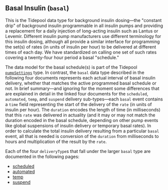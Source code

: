 ## Basal Insulin (`basal`)

This is the Tidepool data type for background insulin dosing—the "constant drip" of background insulin programmable in all insulin pumps and providing a replacement for a daily injection of long-acting insulin such as Lantus or Levemir. Different insulin pump manufacturers use different terminology for this insulin dosing, although all provide a similar interface for programming the set(s) of rates (in units of insulin per hour) to be delivered at different times of each day. We have standardized on calling one set of such rates covering a twenty-four hour period a basal "schedule."

The data model for the basal schedule(s) is part of the Tidepool [`pumpSettings`](../pumpSettings.md) type. In contrast, the `basal` data type described in the following four documents represents each actual interval of basal insulin delivery, whether that matches the active programmed basal schedule or not. In brief summary—and ignoring for the moment some differences that are explained in detail in the linked four documents for the `scheduled`, `automated`, `temp`, and `suspend` delivery sub-types—each `basal` event contains a `time` field representing the start of the delivery of the `rate` (in units of insulin per hour). The `duration` encodes the length of time (in milliseconds) that this `rate` was delivered in actuality (and it may or may not match the duration encoded in the basal schedule, depending on other pump events like global suspensions of insulin delivery or temporary basal rates). In order to calculate the total insulin delivery resulting from a particular `basal` event, all that is needed is conversion of the `duration` from milliseconds to hours and multiplication of the result by the `rate`.

Each of the four `deliveryType`s that fall under the larger `basal` type are documented in the following pages:
<!-- end intro -->

- [scheduled](./scheduled.md)
- [automated](./automated.md)
- [temp](./temp.md)
- [suspend](./suspend.md)
